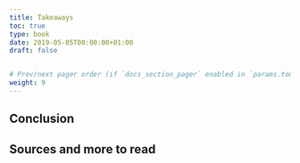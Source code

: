 ```yaml
---
title: Takeaways
toc: true
type: book
date: 2019-05-05T00:00:00+01:00
draft: false


# Prev/next pager order (if `docs_section_pager` enabled in `params.toml`)
weight: 9
---
```


## Conclusion



## Sources and more to read
